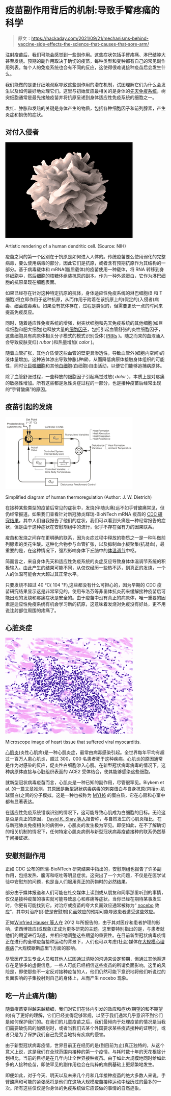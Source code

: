 # 疫苗副作用背后的机制:导致手臂疼痛的科学

> 原文：<https://hackaday.com/2021/09/21/mechanisms-behind-vaccine-side-effects-the-science-that-causes-that-sore-arm/>

注射疫苗后，我们可能会感觉到一些副作用。这些症状包括手臂疼痛、淋巴结肿大甚至发烧。预期的副作用取决于确切的疫苗，每种类型和变种都有自己的常见副作用列表。每个人的免疫系统也会有不同的反应，这使得很难说接种疫苗后会发生什么。

我们能做的是更仔细地观察导致这些副作用的潜在机制，试图理解它们为什么会发生以及如何最好地处理它们。这里与初始反应最相关的是身体的[先天免疫系统](https://en.wikipedia.org/wiki/Innate_immune_system)，树突细胞通常是最先接触疫苗并将抗原呈递到身体适应性免疫系统的细胞之一。

发红、肿胀和发热的关键是身体产生的物质，包括各种细胞因子和前列腺素，产生炎症和损伤的症状。

## 对付入侵者

[![Rendering of dendritic cell](img/e40e067acde76a42ba138b5c2b6a35c7.png)](https://hackaday.com/wp-content/uploads/2021/08/Dendritic_cell_revealed.jpg)

Artistic rendering of a human dendritic cell. (Source: NIH)

疫苗之间的第一个区别在于抗原是如何进入人体的。传统疫苗要么使用弱化的完整病毒，要么使用病毒的部分，因此它们是抗原，或者含有预期抗原作为其结构的一部分。基于病毒载体和 mRNA(脂质载体)的疫苗使用一种载体，将 RNA 转移到身体细胞中，然后细胞的核糖体组装抗原的副本。作为一种外源蛋白，它作为淋巴细胞的抗原呈现在细胞表面。

如果已经存在针对这种特定抗原的抗体，身体适应性免疫系统的淋巴细胞(B 和 T 细胞)将立即作用于这种抗原，从而作用于附着在该抗原上的(假定的)入侵者(病毒、细菌或毒素)。如果没有抗体存在，过程是类似的，但需要更长一点的时间来提高免疫反应。

同时，随着适应性免疫系统的增强，树突状细胞和先天免疫系统的其他细胞(如巨噬细胞和肥大细胞)也释放大量的[细胞因子](https://en.wikipedia.org/wiki/Cytokine)，包括引起血管舒张的炎性细胞因子，这些细胞具有病原体相关分子模式的模式识别受体( [PRRs](https://en.wikipedia.org/wiki/Pattern_recognition_receptor) )。随之而来的血液涌入会导致皮肤变红( *rubor* )和热量增加( *calor* )。

随着血管扩张，其他介质使这些血管的壁更具渗透性，导致血管外(细胞内空间)的液体量增加。这种液体渗出导致肿胀(*肿瘤*)，从而降低病原体接触身体组织的可能性，同时让[巨噬细胞](https://en.wikipedia.org/wiki/Macrophage)和其他[白细胞](https://en.wikipedia.org/wiki/White_blood_cell)(白细胞)自由活动，以便它们能够追捕病原体。

除了血管舒张过程，一些释放的细胞因子引起痛觉过敏( *dolor* )，本质上是对疼痛的敏感性增加。所有这些都是急性炎症过程的一部分，也是接种疫苗后经常出现的“手臂酸痛”的原因。

## 疫苗引起的发烧

[![Thermoregulation diagram](img/0fca3c1dea908ac48f92768a69ee4936.png)](https://hackaday.com/wp-content/uploads/2021/08/Thermoregulation_simplified.png)

Simplified diagram of human thermoregulation (Author: J. W. Dietrich)

在接种某些类型的疫苗后常见的症状中，发烧(伴随头痛)远不如手臂酸痛常见，但仍经常报道。如果我们查看针对新冠肺炎辉瑞-BioNTech mRNA 疫苗的 [CDC 研究结果](https://www.cdc.gov/vaccines/covid-19/info-by-product/pfizer/reactogenicity.html)，其中人们自我报告了他们的症状，我们可以看到头痛是一种经常报告的症状，但是由于这种症状在安慰剂组中的流行，似乎不存在强有力的因果联系。

疫苗和发烧之间存在更明确的联系，因为炎症过程中释放的物质之一是一种叫做前列腺素的类花生酸。这种化合物参与血管扩张，以及抑制血小板聚集(抗凝血)，最重要的是，在这种情况下，强烈影响身体下丘脑中的[体温调节](https://en.wikipedia.org/wiki/Thermoregulation_in_humans)中枢。

简而言之，来自身体先天和适应性免疫系统的炎症反应导致身体体温调节系统的积极输入。由此产生的结果可能不同，从仅仅经历一些热不适，到真正的发烧，一个人的体温可能会大大超过其正常水平。

只要发烧不超过 40 ℃( 104 ℉),这些都没有什么可担心的，因为早期的 CDC 疫苗研究结果显示这是非常罕见的。使用布洛芬等非甾体抗炎药来缓解接种疫苗后可能出现的发烧和疼痛症状是安全的。由于疫苗中没有真正的病原体，唯一重要的因素是适应性免疫系统有机会学习新的抗原，这意味着发烧对免疫没有好处，更不用说注射部位周围的疼痛了。

## 心脏炎症

[![Viral myocarditis](img/077ea8f80208348e6993f03a1687a508.png)](https://hackaday.com/wp-content/uploads/2021/08/Viral_myocarditis_1.jpg)

Microscope image of heart tissue that suffered viral myocarditis.

[心肌炎](https://en.wikipedia.org/wiki/Myocarditis)(炎性心肌病)是一种心肌炎症，最常由病毒感染引起。全世界每年平均有超过一百万人患心肌炎，超过 300，000 名患者死于这种疾病。心肌炎的原因通常是作为对感染的反应，促炎性白细胞渗入心肌。在新型冠状病毒病毒的情况下，这种病原体直接与心脏组织表面的 ACE2 受体结合，使其能够感染这些细胞。

就新型冠状病毒疫苗而言，心肌炎是一种已知的副作用，尽管很罕见。Biykem et al. 的一篇文章推测，其原因是新型冠状病毒病毒的刺突蛋白与自身抗原(包括α-肌球蛋白)之间的分子模拟。这是一种也被称为 [MYH6](https://en.wikipedia.org/wiki/MYH6) 的蛋白质，它在心房和心室中都有显著表达。

在适应性免疫系统错误识别的情况下，这可能导致心肌成为白细胞的目标。无论这是否是真正的原因， [David K. Shay 等人](https://jamanetwork.com/journals/jamacardiology/fullarticle/2781600)报告称，与自然发生的心肌炎相比，在与新冠肺炎免疫相关的病例中，心肌炎的发生极为罕见。即便如此，在不了解确切的相关机制的情况下，任何特定心肌炎病例与新型冠状病毒疫苗接种的联系仍然基于间接证据。

## 安慰剂副作用

正如 CDC 公布的辉瑞-BioNTech 研究结果中指出的，安慰剂组也报告了许多副作用，包括发热、腹泻和呕吐等明显症状。这突出了一个大问题，不仅是在医学试验中安慰剂的问题，也是当人们服用真正的药物时的必然结果。

部分由于媒体报道和人们可能在社交媒体上读到或从朋友和同事那里听到的事情，仅仅是接种疫苗的事实就可能导致恶心和疼痛等症状。当你已经在期待某事发生时，你更有可能找到它。对治疗或疫苗的夸大负面效应通常被称为“ [nocebo](https://en.wikipedia.org/wiki/Nocebo) 效应”，其中对治疗(即使是安慰剂)负面效应的预期可能导致患者遭受这些效应。

正如[Winfried Hauser 等人](https://www.ncbi.nlm.nih.gov/pmc/articles/PMC3401955/)在 2012 年所报告的，由于其对医疗和患者护理的影响，诺西博效应(或现象)正成为更多研究的主题。这里要特别指出的是，与患者就他们的期望进行沟通，并相应地调整这些期望的重要性。在目前新型冠状病毒疫情正在进行的全球疫苗接种运动的背景下，人们也可以考虑(社会)媒体在[大规模心理疾病](https://en.wikipedia.org/wiki/Mass_psychogenic_illness)(“大规模歇斯底里”)方面的影响。

尽管医疗卫生专业人员和其他人试图通过清晰的沟通来设定预期，但通过其他渠道存在足够多的虚假信息，一些人可能已经相信这些疫苗的所谓负面影响。这里的风险是，即使那些不一定反对接种疫苗的人，他们仍然可能下意识地将他们听说过的负面影响的子集投射到自己的身体上，从而产生 nocebo 现象。

## 吃一片止痛片(糖)

随着疫苗变得越来越精细，我们对它们在体内引发的效应和症状(期望的和不期望的)有了更好的理解，它们已经变得足够常规，以至于我们通常几乎意识不到它们是如何保护我们的。在我们的儿童疫苗之后，我们最倾向于处理疫苗的情况是当我们需要破伤风的加强剂时，或者当我们去某个外国要求某些疫苗接种的证明时，或者只是为了保护我们自己免受当地特有疾病的侵害。

由于新型冠状病毒疫情，世界目前正在经历的是(到目前为止)真正独特的，从这个意义上说，这是我们在全球范围内接种的第一个疫情。与耗时数十年的天花根除计划相比，当前的目标是在几年内让全世界接种疫苗。由于如此大规模地同时给如此多的人接种疫苗，即使罕见的副作用也会在纯粹的病例基础上更频繁地发生。

即便如此，对于今天、明天以及未来几个月和几年接种疫苗的绝大多数人来说，手臂酸痛和可能的紧张感将是他们在这场大规模疫苗接种运动中经历过的最多的一次。所有这些仅仅是你身体的免疫系统做它应该做的事情的自然迹象。